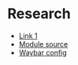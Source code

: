 # Research

* [Link 1](https://github.com/gytis-ivaskevicius/nixfiles/blob/master/home-manager/sway.nix)
* [Module source](https://github.com/nix-community/home-manager/blob/master/modules/services/window-managers/i3-sway/sway.nix)
* [Waybar config](https://github.com/Alexays/Waybar/wiki/Configuration)
